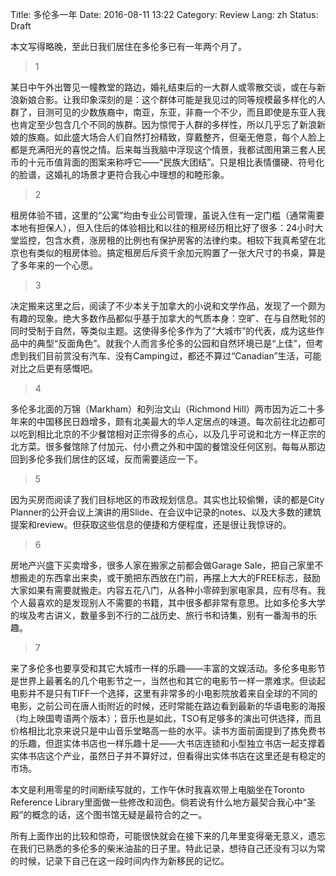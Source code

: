 Title: 多伦多一年
Date: 2016-08-11 13:22
Category: Review
Lang: zh
Status: Draft

本文写得略晚，至此日我们居住在多伦多已有一年两个月了。

> 1

某日中午外出瞥见一幢教堂的路边，婚礼结束后的一大群人或零散交谈，或在与新浪新娘合影。让我印象深刻的是：这个群体可能是我见过的同等规模最多样化的人群了，目测可见的少数族裔中，南亚，东亚，非裔一个不少，而且即使是东亚人我也肯定至少包含几个不同的族群。因为惊愕于人群的多样性，所以几乎忘了新浪新娘的族裔。如此盛大场合人们自然打扮精致，穿戴整齐，但毫无倦意，每个人脸上都是充满阳光的喜悦之情。后来每当我脑中浮现这个情景，我都试图用第三套人民币的十元币值背面的图案来称呼它——“民族大团结”。只是相比表情僵硬、符号化的脸谱，这婚礼的场景才更符合我心中理想的和睦形象。

> 2

租房体验不错，这里的“公寓”均由专业公司管理，虽说入住有一定门槛（通常需要本地有担保人），但入住后的体验相比和以往的租房经历相比好了很多：24小时大堂监控，包含水费，涨房租的比例也有保护房客的法律约束。相较下我真希望在北京也有类似的租房体验。搞定租房后斥资千余加元购置了一张大尺寸的书桌，算是了多年来的一个心愿。

> 3

决定搬来这里之后，阅读了不少本关于加拿大的小说和文学作品，发现了一个颇为有趣的现象。绝大多数作品都似乎基于加拿大的气质本身：空旷、在与自然毗邻的同时受制于自然，等类似主题。这使得多伦多作为了“大城市”的代表，成为这些作品中的典型“反面角色”。就我个人而言多伦多的公园和自然环境已是“上佳”，但考虑到我们目前赏没有汽车、没有Camping过，都还不算过“Canadian”生活，可能对比之后更有感慨吧。

> 4

多伦多北面的万锦（Markham）和列治文山（Richmond Hill）两市因为近二十多年来的中国移民日趋增多，颇有北美最大的华人定居点的味道。每次前往北边都可以吃到相比北京的不少餐馆相对正宗得多的点心，以及几乎可说和北方一样正宗的北方菜。很多餐馆除了付加元、付小费之外和中国的餐馆没任何区别。每每从那边回到多伦多我们居住的区域，反而需要适应一下。

> 5

因为买房而阅读了我们目标地区的市政规划信息。其实也比较偷懒，读的都是City Planner的公开会议上演讲的用Slide、在会议中记录的notes、以及大多数的建筑提案和review。但获取这些信息的便捷和方便程度，还是很让我惊讶的。

> 6

房地产兴盛下买卖增多，很多人家在搬家之前都会做Garage Sale，把自己家里不想搬走的东西拿出来卖，或干脆把东西放在门前，再摆上大大的FREE标志，鼓励大家如果有需要就搬走。内容五花八门，从各种小零碎到家电家具，应有尽有。我个人最喜欢的是发现别人不需要的书籍，其中很多都非常有意思。比如多伦多大学的埃及考古讲义，数量多到不行的二战历史、旅行书和诗集，别有一番淘书的乐趣。

> 7

来了多伦多也要享受和其它大城市一样的乐趣——丰富的文娱活动。多伦多电影节是世界上最著名的几个电影节之一，当然也和其它的电影节一样一票难求。但谈起电影并不是只有TIFF一个选择，这里有非常多的小电影院放着来自全球的不同的电影，之前公司在唐人街附近的时候，还时常能在路边看到最新的华语电影的海报（均上映国粤语两个版本）；音乐也是如此，TSO有足够多的演出可供选择，而且价格相比北京来说只是中山音乐堂略高一些的水平。读书方面前面提到了拣免费书的乐趣，但逛实体书店也一样乐趣十足——大书店连锁和小型独立书店一起支撑着实体书店这个产业，虽然日子并不算好过，但看得出实体书店在这里还是有稳定的市场。



本文是利用零星的时间断续写就的，工作午休时我喜欢带上电脑坐在Toronto Reference Library里面做一些修改和润色。倘若说有什么地方最契合我心中“圣殿”的概念的话，这个图书馆无疑是最符合的之一。

所有上面作出的比较和惊奇，可能很快就会在接下来的几年里变得毫无意义，遗忘在我们已熟悉的多伦多的柴米油盐的日子里。特此记录，想待自己还没有习以为常的时候，记录下自己在这一段时间内作为新移民的记忆。

